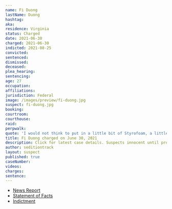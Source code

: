 ```yaml
---
name: Fi Duong
lastName: Duong
hashtag:
aka:
residence: Virginia
status: Charged
date: 2021-06-30
charged: 2021-06-30
indicted: 2021-08-25
convicted:
sentenced:
dismissed:
deceased:
plea_hearing:
sentencing:
age: 27
occupation:
affiliations:
jurisdiction: Federal
image: /images/preview/fi-duong.jpg
suspect: fi-duong.jpg
booking:
courtroom:
courthouse:
raid:
perpwalk:
quote: 'I would not think to put in a little bit of Styrofoam, a little bit of motor oil, and some gasoline in said wine bottles. I wouldn’t have the first thought of doing that whatsoever.'
title: Fi Duong charged on June 30, 2021
description: Click for latest case details. Suspects innocent until proven guilty.
author: seditiontrack
layout: suspect
published: true
caseNumber:
videos:
charges:
sentence:
---
```

- [News Report](https://www.washingtonpost.com/local/legal-issues/capitol-riot-bible-study-group-militia/2021/07/06/e5e6cd26-de82-11eb-ae31-6b7c5c34f0d6_story.html)
- [Statement of Facts](https://www.justice.gov/usao-dc/case-multi-defendant/file/1409611/download)
- [Indictment](https://storage.courtlistener.com/recap/gov.uscourts.dcd.234965/gov.uscourts.dcd.234965.11.0.pdf)
